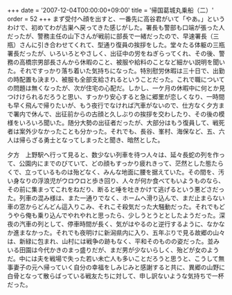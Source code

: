 +++
date = '2007-12-04T00:00:00+09:00'
title = '帰国葛城丸乗船（二）'
order = 52
+++
まず受付へ顔を出すと、一番先に高谷君がいて「やあ。」というわけで、初めてわが古巣へ戻ってきた感じがした。署長も警部も口端が張った人だったが、警務主任の山下さんが戦前に部長で一緒だったので、早速署長（三瓶）さんに引き合わせてくれて、型通り復員の挨拶をした。堂々たる体躯の三瓶署長だったが、いろいろとやさしく、出征中の労をねぎらってくれ、その後、警務の高橋宗男部長さんから休暇のこと、被服や給料のことなど細かい説明を聞いた。それですっかり落ち着いた気持ちになった。特別慰労休暇は三十日で、出勤の時配置も決まり、被服も全部支給されるということだった。これで職についての問題は無くなったが、次が住宅の心配だ。しかし、一ケ月の休暇中に何とか見つけけられるだろうと思い、すっかり安心すると急に郷里が恋しくなり、一時間も早く飛んで帰りたいが、もう夜行でなければ汽車がないので、仕方なく夕方まで署内で休んで、出征前からの古顔と久しぶりの挨拶を交わしたり、その後の模様をいろいろ聞いた。随分大勢の出征者だったが、大部分はもう復員して、戦死者は案外少なかったことも分かった。それでも、長谷、峯村、海保など、五、六人は帰らざる勇士となってしまったと聞き、暗然とした。

夕方　上野駅へ行って見ると、数少ない列車を待つ人々は、延々長蛇の列を作って、公園内にまでのびていて、どの顔もすっかり疲れきって、茫然とした態たらくで、立っているものは殆どなく、みんな地面に腰を据えていた。その間を、汚い身なりの浮浪児がウロウロと歩き回り、人々が何か食べてもいようものなら、その前に集まってこれをねだり、断ると唾を吐きかけて逃げるという悪どさだった。列車の混み様は、また一通りでなく、ホームへ滑り込んで、まだ止まらない車の窓からどんどん這入りこみ、それこそ殺気だった大騒動だった。それでもどうやら俺も乗り込んでやれやれと思ったら、少しうとうととしたようだった。深夜の汽車の列として、停車時間が長く、気がはやるのと逆行するように、なかなか進まなかった。それでも夜明けに新潟県内に入り、五年ぶりで見る故郷の山々は、新緑に包まれ、山村には戦争の跡もなく、平和そのものの姿だった。並みいる田園は今代かきのまっ盛りだが、まだ男が少ないらしく、殆どが女のようだ。中には夫を戦場で失った若い未亡人も多いことだろうと思うと、こうして無事妻子の元へ帰っていく自分の幸福をしみじみと感謝すると共に、異郷の山野に白骨となって散らばっている戦友たちに対して、申し訳ないような気持ちで一杯だった。
